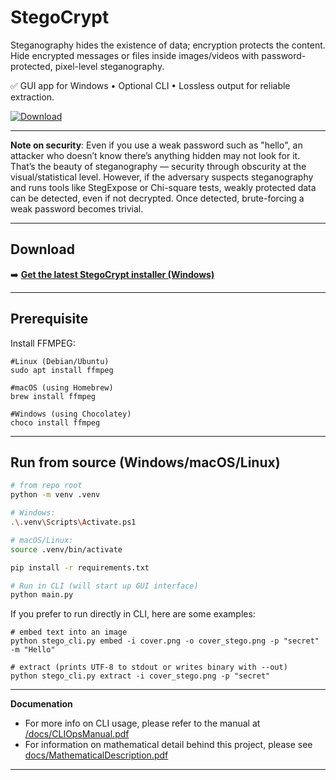 # StegoCrypt

Steganography hides the existence of data; encryption protects the content. Hide encrypted messages or files inside images/videos with password-protected, pixel-level steganography. 

✅ GUI app for Windows • Optional CLI • Lossless output for reliable extraction.

[![Download](https://img.shields.io/github/v/tag/Madmartigan1/stegocrypt?label=Download%20Installer)](../../releases/latest)
  
---

**Note on security**: Even if you use a weak password such as "hello", an attacker who doesn’t know there’s anything hidden may not look for it. That’s the beauty of steganography — security through obscurity at the visual/statistical level.
However, if the adversary suspects steganography and runs tools like StegExpose or Chi-square tests, weakly protected data can be detected, even if not decrypted. Once detected, brute-forcing a weak password becomes trivial.

---

## Download

➡️ **[Get the latest StegoCrypt installer (Windows)](../../releases/latest)**

---


## Prerequisite
Install FFMPEG:
```
#Linux (Debian/Ubuntu)
sudo apt install ffmpeg

#macOS (using Homebrew)
brew install ffmpeg

#Windows (using Chocolatey)
choco install ffmpeg
```

---


## Run from source (Windows/macOS/Linux)

```bash
# from repo root
python -m venv .venv

# Windows:
.\.venv\Scripts\Activate.ps1

# macOS/Linux:
source .venv/bin/activate

pip install -r requirements.txt

# Run in CLI (will start up GUI interface)
python main.py
```


If you prefer to run directly in CLI, here are some examples:
```
# embed text into an image
python stego_cli.py embed -i cover.png -o cover_stego.png -p "secret" -m "Hello"

# extract (prints UTF-8 to stdout or writes binary with --out)
python stego_cli.py extract -i cover_stego.png -p "secret"
```

---

**Documenation**
- For more info on CLI usage, please refer to the manual at [/docs/CLIOpsManual.pdf](/docs/CLIOpsManual.pdf)
- For information on mathematical detail behind this project, please see [docs/MathematicalDescription.pdf](docs/MathematicalDescription.pdf)

---
